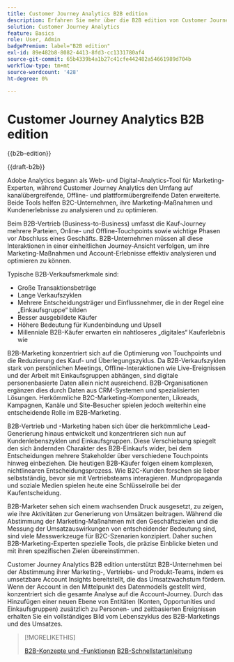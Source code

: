 ```yaml
---
title: Customer Journey Analytics B2B edition
description: Erfahren Sie mehr über die B2B edition von Customer Journey Analytics.
solution: Customer Journey Analytics
feature: Basics
role: User, Admin
badgePremium: label="B2B edition"
exl-id: 89e482b8-8082-4413-8fd3-cc1331780af4
source-git-commit: 65b4339b4a1b27c41cfe442482a54661989d704b
workflow-type: tm+mt
source-wordcount: '428'
ht-degree: 0%

---
```



# Customer Journey Analytics B2B edition

{{b2b-edition}}

{{draft-b2b}}

Adobe Analytics begann als Web- und Digital-Analytics-Tool für Marketing-Experten, während Customer Journey Analytics den Umfang auf kanalübergreifende, Offline- und plattformübergreifende Daten erweiterte.  Beide Tools helfen B2C-Unternehmen, ihre Marketing-Maßnahmen und Kundenerlebnisse zu analysieren und zu optimieren.

Beim B2B-Vertrieb (Business-to-Business) umfasst die Kauf-Journey mehrere Parteien, Online- und Offline-Touchpoints sowie wichtige Phasen vor Abschluss eines Geschäfts. B2B-Unternehmen müssen all diese Interaktionen in einer einheitlichen Journey-Ansicht verfolgen, um ihre Marketing-Maßnahmen und Account-Erlebnisse effektiv analysieren und optimieren zu können.

Typische B2B-Verkaufsmerkmale sind:

* Große Transaktionsbeträge
* Lange Verkaufszyklen
* Mehrere Entscheidungsträger und Einflussnehmer, die in der Regel eine „Einkaufsgruppe“ bilden
* Besser ausgebildete Käufer
* Höhere Bedeutung für Kundenbindung und Upsell
* Millenniale B2B-Käufer erwarten ein nahtloseres „digitales“ Kauferlebnis wie

B2B-Marketing konzentriert sich auf die Optimierung von Touchpoints und die Reduzierung des Kauf- und Überlegungszyklus. Da B2B-Verkaufszyklen stark von persönlichen Meetings, Offline-Interaktionen wie Live-Ereignissen und der Arbeit mit Einkaufsgruppen abhängen, sind digitale personenbasierte Daten allein nicht ausreichend. B2B-Organisationen ergänzen dies durch Daten aus CRM-Systemen und spezialisierten Lösungen. Herkömmliche B2C-Marketing-Komponenten, Likreads, Kampagnen, Kanäle und Site-Besucher spielen jedoch weiterhin eine entscheidende Rolle im B2B-Marketing.

B2B-Vertrieb und -Marketing haben sich über die herkömmliche Lead-Generierung hinaus entwickelt und konzentrieren sich nun auf Kundenlebenszyklen und Einkaufsgruppen. Diese Verschiebung spiegelt den sich ändernden Charakter des B2B-Einkaufs wider, bei dem Entscheidungen mehrere Stakeholder über verschiedene Touchpoints hinweg einbeziehen. Die heutigen B2B-Käufer folgen einem komplexen, nichtlinearen Entscheidungsprozess. Wie B2C-Kunden forschen sie lieber selbstständig, bevor sie mit Vertriebsteams interagieren. Mundpropaganda und soziale Medien spielen heute eine Schlüsselrolle bei der Kaufentscheidung.

B2B-Marketer sehen sich einem wachsenden Druck ausgesetzt, zu zeigen, wie ihre Aktivitäten zur Generierung von Umsätzen beitragen.  Während die Abstimmung der Marketing-Maßnahmen mit den Geschäftszielen und die Messung der Umsatzauswirkungen von entscheidender Bedeutung sind, sind viele Messwerkzeuge für B2C-Szenarien konzipiert. Daher suchen B2B-Marketing-Experten spezielle Tools, die präzise Einblicke bieten und mit ihren spezifischen Zielen übereinstimmen.

Customer Journey Analytics B2B edition unterstützt B2B-Unternehmen bei der Abstimmung ihrer Marketing-, Vertriebs- und Produkt-Teams, indem es umsetzbare Account Insights bereitstellt, die das Umsatzwachstum fördern. Wenn der Account in den Mittelpunkt des Datenmodells gestellt wird, konzentriert sich die gesamte Analyse auf die Account-Journey. Durch das Hinzufügen einer neuen Ebene von Entitäten (Konten, Opportunities und Einkaufsgruppen) zusätzlich zu Personen- und zeitbasierten Ereignissen erhalten Sie ein vollständiges Bild vom Lebenszyklus des B2B-Marketings und des Umsatzes.


>[!MORELIKETHIS]
>
>[B2B-Konzepte und -Funktionen](cja-b2b-concepts-features.md)
>[B2B-Schnellstartanleitung](cja-b2b-quick-start-guide.md)
>
